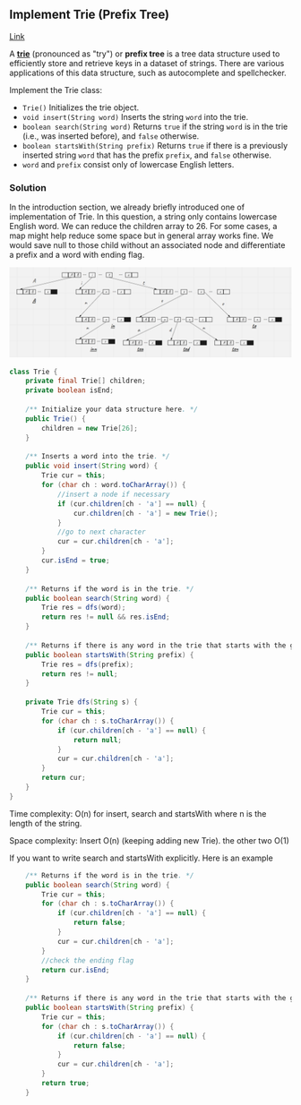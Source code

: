 ## Implement Trie (Prefix Tree)

[Link](https://leetcode.com/problems/implement-trie-prefix-tree/)

A [**trie**](https://en.wikipedia.org/wiki/Trie) (pronounced as "try") or **prefix tree** is a tree data structure used to efficiently store and retrieve keys in a dataset of strings. There are various applications of this data structure, such as autocomplete and spellchecker.

Implement the Trie class:

- `Trie()` Initializes the trie object.
- `void insert(String word)` Inserts the string `word` into the trie.
- `boolean search(String word)` Returns `true` if the string `word` is in the trie (i.e., was inserted before), and `false` otherwise.
- `boolean startsWith(String prefix)` Returns `true` if there is a previously inserted string `word` that has the prefix `prefix`, and `false` otherwise.
- `word` and `prefix` consist only of lowercase English letters.

### Solution

In the introduction section, we already briefly introduced one of implementation of Trie. In this question, a string only contains lowercase English word. We can reduce the children array to 26. For some cases, a map might help reduce some space but in general array works fine. We would save null to those child without an associated node and differentiate a prefix and a word with ending flag. 

![trie_imp](image\trie_imp.png)

```java
class Trie {
    private final Trie[] children;
    private boolean isEnd;

    /** Initialize your data structure here. */
    public Trie() {
        children = new Trie[26];
    }
    
    /** Inserts a word into the trie. */
    public void insert(String word) {
        Trie cur = this;
        for (char ch : word.toCharArray()) {
            //insert a node if necessary 
            if (cur.children[ch - 'a'] == null) {
                cur.children[ch - 'a'] = new Trie();
            }
            //go to next character
            cur = cur.children[ch - 'a'];
        }
        cur.isEnd = true;
    }
    
    /** Returns if the word is in the trie. */
    public boolean search(String word) {
        Trie res = dfs(word);
        return res != null && res.isEnd;
    }
    
    /** Returns if there is any word in the trie that starts with the given prefix. */
    public boolean startsWith(String prefix) {
        Trie res = dfs(prefix);
        return res != null;
    }
    
    private Trie dfs(String s) {
        Trie cur = this;
        for (char ch : s.toCharArray()) {
            if (cur.children[ch - 'a'] == null) {
                return null;
            }
            cur = cur.children[ch - 'a'];
        }
        return cur;
    }
}
```

Time complexity: O(n) for insert, search and startsWith where n is the length of the string.

Space complexity: Insert O(n) (keeping adding new Trie). the other two O(1)

If you want to write search and startsWith explicitly. Here is an example

```java
    /** Returns if the word is in the trie. */
    public boolean search(String word) {
        Trie cur = this;
        for (char ch : s.toCharArray()) {
            if (cur.children[ch - 'a'] == null) {
                return false;
            }
            cur = cur.children[ch - 'a'];
        }
        //check the ending flag
        return cur.isEnd;
    }
    
    /** Returns if there is any word in the trie that starts with the given prefix. */
    public boolean startsWith(String prefix) {
        Trie cur = this;
        for (char ch : s.toCharArray()) {
            if (cur.children[ch - 'a'] == null) {
                return false;
            }
            cur = cur.children[ch - 'a'];
        }
        return true;
    }
```


